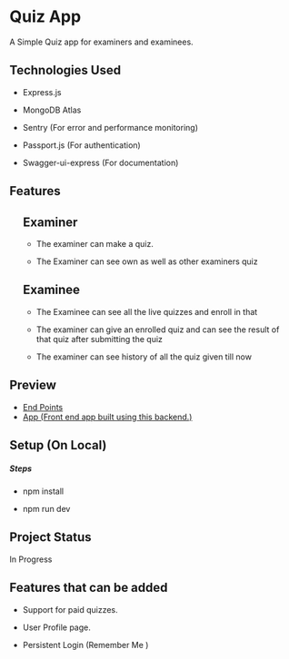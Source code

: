 <h1>Quiz App</h1>
<p>A Simple Quiz app for examiners and examinees.</p>

<h2>Technologies Used</h2>

<ul>
    <li>Express.js</li>
</ul>
<ul>
    <li>MongoDB Atlas</li>
</ul>
<ul>
    <li>Sentry (For error and performance monitoring)</li>
</ul>
<ul>
    <li>Passport.js (For authentication)</li>
</ul>
<ul>
    <li>Swagger-ui-express (For documentation)</li>
</ul>


<h2>Features</h2>

<ol>
    <h2>Examiner</h2>
    <ul>
        <li>The examiner can make a quiz.</li>
    </ul>
    <ul>
        <li>The Examiner can see own as well as other examiners quiz</li>
    </ul>
</ol>
<ol>
    <h2>Examinee</h2>
    <ul>
        <li>The Examinee can see all the live quizzes and enroll in that</li>
    </ul>
    <ul>
        <li>The examiner can give an enrolled quiz and can see the result of that quiz after submitting the quiz
        </li>
    </ul>
    <ul>
        <li>The examiner can see history of all the quiz given till now</li>
    </ul>
</ol>

 <h2>Preview </h2>

<ul>
<li><a href="https://a-master-quiz-app.herokuapp.com/doc/">End Points</a> </li>
<li><a href="https://a-quiz-app-for-anyone.web.app/">App (Front end app built using this backend.)</a> </li>
</ul>
<h2>Setup (On Local)</h2>
<h5>Steps</h5>
<ul>
    <li>npm install</li>
</ul>
<ul>
    <li>npm run dev</li>
</ul>
</ul><h2>Project Status</h2>
<p>In Progress</p><h2>Features that can be added</h2>
<ul>
<li>Support for paid quizzes.</li>
</ul><ul>
<li>User Profile page.</li>
</ul><ul>
<li>Persistent Login (Remember Me )</li>
</ul>
